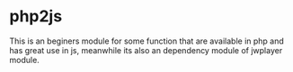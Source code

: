 #	php2js

This is an beginers module for some function that are available in php and has great use in js, meanwhile its also an dependency module of jwplayer module.
